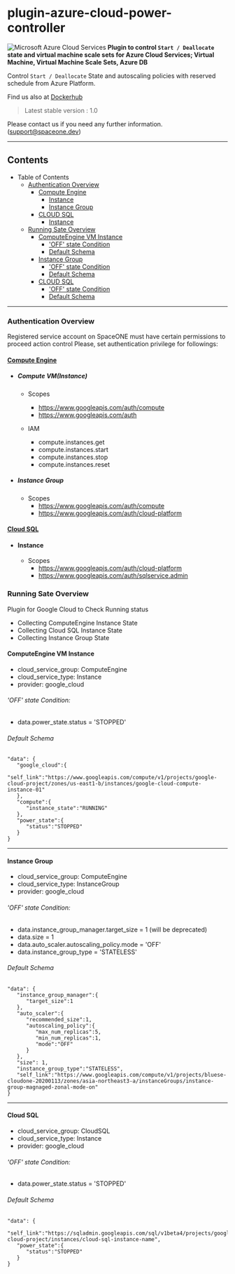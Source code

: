 # plugin-azure-cloud-power-controller
![Microsoft Azure Cloud Services](https://spaceone-custom-assets.s3.ap-northeast-2.amazonaws.com/console-assets/icons/azure-cloud-services.svg)
**Plugin to control ```Start / Deallocate``` state and virtual machine scale sets for Azure Cloud Services; Virtual Machine, Virtual Machine Scale Sets, Azure DB**

Control ```Start / Deallocate``` State and autoscaling policies with reserved schedule from Azure Platform. 


Find us also at [Dockerhub](https://hub.docker.com/repository/docker/spaceone/google-cloud-power-controller)
> Latest stable version : 1.0

Please contact us if you need any further information. (<support@spaceone.dev>)

---
## Contents

* Table of Contents
    * [Authentication Overview](#authentication-overview)
        * [Compute Engine](#compute-engine)
            * [Instance](#compute-vminstance)
            * [Instance Group](#instance-group)
        * [CLOUD SQL](#cloud-sql)
            * [Instance](#instance)
     * [Running Sate Overview](#running-sate-overview)
        * [ComputeEngine VM Instance](#computeengine-vm-instance)
            * ['OFF' state Condition](#off-state-condition)
            * [Default Schema](#default-schema)
        * [Instance Group](#instance-group)
            * ['OFF' state Condition](#off-state-condition)
            * [Default Schema](#default-schema)
        * [CLOUD SQL](#cloud-sql)
            * ['OFF' state Condition](#off-state-condition)
            * [Default Schema](#default-schema)
       
---

### Authentication Overview
Registered service account on SpaceONE must have certain permissions to proceed action control 
Please, set authentication privilege for followings:


#### [Compute Engine](https://cloud.google.com/compute/docs/apis)

- ##### Compute VM(Instance)
    - Scopes
        - https://www.googleapis.com/auth/compute
        - https://www.googleapis.com/auth
        
    - IAM
        - compute.instances.get 
        - compute.instances.start
        - compute.instances.stop
        - compute.instances.reset
        
- ##### Instance Group
    - Scopes
        - https://www.googleapis.com/auth/compute
        - https://www.googleapis.com/auth/cloud-platform
     
#### [Cloud SQL](https://cloud.google.com/sql/docs/mysql/apis)

- #### Instance
    - Scopes 
        - https://www.googleapis.com/auth/cloud-platform
        - https://www.googleapis.com/auth/sqlservice.admin


### Running Sate Overview     

Plugin for Google Cloud to Check Running status
- Collecting ComputeEngine Instance State
- Collecting Cloud SQL Instance State
- Collecting Instance Group State


#### ComputeEngine VM Instance
- cloud_service_group: ComputeEngine
- cloud_service_type: Instance
- provider: google_cloud
###### 'OFF' state Condition:
- data.power_state.status = 'STOPPED'
###### Default Schema
~~~
"data": {
   "google_cloud":{
      "self_link":"https://www.googleapis.com/compute/v1/projects/google-cloud-project/zones/us-east1-b/instances/google-cloud-compute-instance-01"
   },
   "compute":{
      "instance_state":"RUNNING"
   },
   "power_state":{
      "status":"STOPPED"
   }
}
~~~
---
#### Instance Group
- cloud_service_group: ComputeEngine
- cloud_service_type: InstanceGroup
- provider: google_cloud
###### 'OFF' state Condition: 
 - data.instance_group_manager.target_size = 1 (will be deprecated)
 - data.size = 1
 - data.auto_scaler.autoscaling_policy.mode = 'OFF'
 - data.instance_group_type = 'STATELESS'
###### Default Schema
~~~
"data": {
   "instance_group_manager":{
      "target_size":1
   },
   "auto_scaler":{
      "recommended_size":1,
      "autoscaling_policy":{
         "max_num_replicas":5,
         "min_num_replicas":1,
         "mode":"OFF"
      }
   },
   "size": 1,
   "instance_group_type":"STATELESS",
   "self_link":"https://www.googleapis.com/compute/v1/projects/bluese-cloudone-20200113/zones/asia-northeast3-a/instanceGroups/instance-group-magnaged-zonal-mode-on"
}
~~~
---
#### Cloud SQL
- cloud_service_group: CloudSQL
- cloud_service_type: Instance
- provider: google_cloud
###### 'OFF' state Condition:
- data.power_state.status = 'STOPPED'
###### Default Schema
~~~
"data": {
   "self_link":"https://sqladmin.googleapis.com/sql/v1beta4/projects/google-cloud-project/instances/cloud-sql-instance-name",
   "power_state":{
      "status":"STOPPED"
   }
} 
~~~